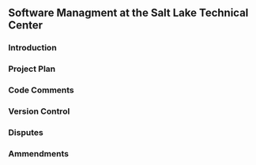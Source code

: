 ## Software Managment at the Salt Lake Technical Center

### Introduction

### Project Plan

### Code Comments

### Version Control

### Disputes

### Ammendments

